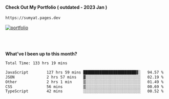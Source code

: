#### Check Out My Portfolio ( outdated - 2023 Jan ) 
````bash
https://sumyat.pages.dev
````

<a href='https://sumyat.pages.dev/'>
    <img src='https://github.com/sumyat-aung/sumyat-aung/assets/108873224/c9b4f2be-c585-4dd3-84e1-692c3854a6d8' alt='portfolio' align='center' />
</a>


<br />
<br />


<br />
<br />

**What've I been up to this month?**

<!--START_SECTION:waka-->

```txt
Total Time: 133 hrs 19 mins

JavaScript        127 hrs 59 mins ███████████████████████▓░   94.57 %
JSON              2 hrs 57 mins   ▓░░░░░░░░░░░░░░░░░░░░░░░░   02.19 %
Other             2 hrs 1 min     ▒░░░░░░░░░░░░░░░░░░░░░░░░   01.49 %
CSS               56 mins         ▒░░░░░░░░░░░░░░░░░░░░░░░░   00.69 %
TypeScript        42 mins         ░░░░░░░░░░░░░░░░░░░░░░░░░   00.52 %
```

<!--END_SECTION:waka-->




